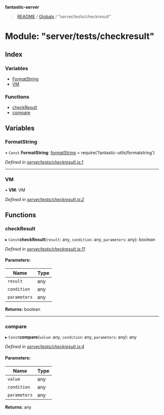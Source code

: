 **fantastic-server**

> [README](../README.md) / [Globals](../globals.md) / "server/tests/checkresult"

# Module: "server/tests/checkresult"

## Index

### Variables

* [FormatString](_server_tests_checkresult_.md#formatstring)
* [VM](_server_tests_checkresult_.md#vm)

### Functions

* [checkResult](_server_tests_checkresult_.md#checkresult)
* [compare](_server_tests_checkresult_.md#compare)

## Variables

### FormatString

• `Const` **FormatString**: [formatString](_packages_fantastic_utils_formatstring_.md#formatstring) = require('fantastic-utils/formatstring')

*Defined in [server/tests/checkresult.js:1](https://github.com/besimorhino/project-fantastic/blob/af5d0de/server/tests/checkresult.js#L1)*

___

### VM

•  **VM**: VM

*Defined in [server/tests/checkresult.js:2](https://github.com/besimorhino/project-fantastic/blob/af5d0de/server/tests/checkresult.js#L2)*

## Functions

### checkResult

▸ `Const`**checkResult**(`result`: any, `condition`: any, `parameters`: any): boolean

*Defined in [server/tests/checkresult.js:11](https://github.com/besimorhino/project-fantastic/blob/af5d0de/server/tests/checkresult.js#L11)*

#### Parameters:

Name | Type |
------ | ------ |
`result` | any |
`condition` | any |
`parameters` | any |

**Returns:** boolean

___

### compare

▸ `Const`**compare**(`value`: any, `condition`: any, `parameters`: any): any

*Defined in [server/tests/checkresult.js:4](https://github.com/besimorhino/project-fantastic/blob/af5d0de/server/tests/checkresult.js#L4)*

#### Parameters:

Name | Type |
------ | ------ |
`value` | any |
`condition` | any |
`parameters` | any |

**Returns:** any

